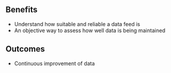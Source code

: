 ## Benefits

- Understand how suitable and reliable a data feed is
- An objective way to assess how well data is being maintained

## Outcomes

- Continuous improvement of data
